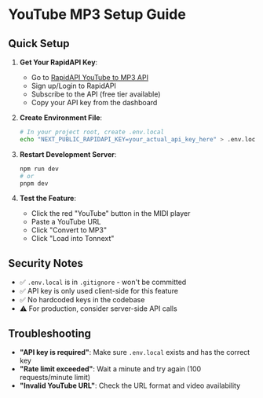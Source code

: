 # YouTube MP3 Setup Guide

## Quick Setup

1. **Get Your RapidAPI Key**:
   - Go to [RapidAPI YouTube to MP3 API](https://rapidapi.com/ytdlfree/api/youtube-v31)
   - Sign up/Login to RapidAPI
   - Subscribe to the API (free tier available)
   - Copy your API key from the dashboard

2. **Create Environment File**:
   ```bash
   # In your project root, create .env.local
   echo "NEXT_PUBLIC_RAPIDAPI_KEY=your_actual_api_key_here" > .env.local
   ```

3. **Restart Development Server**:
   ```bash
   npm run dev
   # or
   pnpm dev
   ```

4. **Test the Feature**:
   - Click the red "YouTube" button in the MIDI player
   - Paste a YouTube URL
   - Click "Convert to MP3"
   - Click "Load into Tonnext"

## Security Notes

- ✅ `.env.local` is in `.gitignore` - won't be committed
- ✅ API key is only used client-side for this feature
- ✅ No hardcoded keys in the codebase
- ⚠️ For production, consider server-side API calls

## Troubleshooting

- **"API key is required"**: Make sure `.env.local` exists and has the correct key
- **"Rate limit exceeded"**: Wait a minute and try again (100 requests/minute limit)
- **"Invalid YouTube URL"**: Check the URL format and video availability 